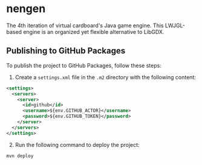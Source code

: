 # nengen
The 4th iteration of virtual cardboard's Java game engine. This LWJGL-based engine is an organized yet flexible alternative to LibGDX.

## Publishing to GitHub Packages

To publish the project to GitHub Packages, follow these steps:

1. Create a `settings.xml` file in the `.m2` directory with the following content:

```xml
<settings>
  <servers>
    <server>
      <id>github</id>
      <username>${env.GITHUB_ACTOR}</username>
      <password>${env.GITHUB_TOKEN}</password>
    </server>
  </servers>
</settings>
```

2. Run the following command to deploy the project:

```sh
mvn deploy
```
